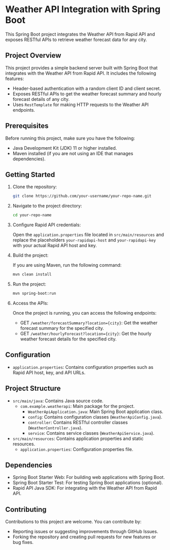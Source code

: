 # Weather API Integration with Spring Boot

This Spring Boot project integrates the Weather API from Rapid API and exposes RESTful APIs to retrieve weather forecast data for any city.

## Project Overview

This project provides a simple backend server built with Spring Boot that integrates with the Weather API from Rapid API. It includes the following features:

- Header-based authentication with a random client ID and client secret.
- Exposes RESTful APIs to get the weather forecast summary and hourly forecast details of any city.
- Uses `RestTemplate` for making HTTP requests to the Weather API endpoints.

## Prerequisites

Before running this project, make sure you have the following:

- Java Development Kit (JDK) 11 or higher installed.
- Maven installed (if you are not using an IDE that manages dependencies).

## Getting Started

1. Clone the repository:

   ```bash
   git clone https://github.com/your-username/your-repo-name.git
   ```

2. Navigate to the project directory:

   ```bash
   cd your-repo-name
   ```

3. Configure Rapid API credentials:

   Open the `application.properties` file located in `src/main/resources` and replace the placeholders `your-rapidapi-host` and `your-rapidapi-key` with your actual Rapid API host and key.

4. Build the project:

   If you are using Maven, run the following command:

   ```bash
   mvn clean install
   ```

5. Run the project:

   ```bash
   mvn spring-boot:run
   ```

6. Access the APIs:

   Once the project is running, you can access the following endpoints:

   - GET `/weather/forecastSummary?location={city}`: Get the weather forecast summary for the specified city.
   - GET `/weather/hourlyForecast?location={city}`: Get the hourly weather forecast details for the specified city.

## Configuration

- `application.properties`: Contains configuration properties such as Rapid API host, key, and API URLs.

## Project Structure

- `src/main/java`: Contains Java source code.
  - `com.example.weatherapi`: Main package for the project.
    - `WeatherApiApplication.java`: Main Spring Boot application class.
    - `config`: Contains configuration classes (`WeatherApiConfig.java`).
    - `controller`: Contains RESTful controller classes (`WeatherController.java`).
    - `service`: Contains service classes (`WeatherApiService.java`).
- `src/main/resources`: Contains application properties and static resources.
  - `application.properties`: Configuration properties file.

## Dependencies

- Spring Boot Starter Web: For building web applications with Spring Boot.
- Spring Boot Starter Test: For testing Spring Boot applications (optional).
- Rapid API Java SDK: For integrating with the Weather API from Rapid API.

## Contributing

Contributions to this project are welcome. You can contribute by:

- Reporting issues or suggesting improvements through GitHub Issues.
- Forking the repository and creating pull requests for new features or bug fixes.

